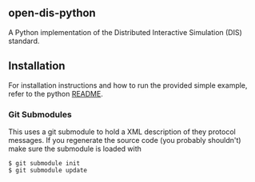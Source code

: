 ## open-dis-python

A Python implementation of the Distributed Interactive Simulation (DIS) standard.

## Installation

For installation instructions and how to run the provided simple example,
refer to the python [README](src/main/python/README.md).

### Git Submodules

This uses a git submodule to hold a XML description of they protocol messages. If
you regenerate the source code (you probably shouldn't) make sure the submodule
is loaded with

```
$ git submodule init
$ git submodule update
```
